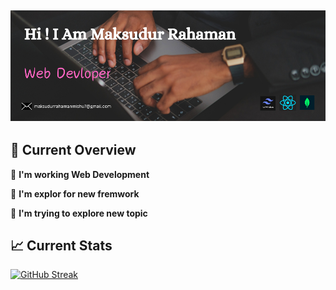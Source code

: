 ![The San Juan Mountains are beautiful!](https://raw.githubusercontent.com/Maksudur7/maksudur/main/Hi%20!%20I%20Am%20Maksudur%20Rahaman.png "San Juan Mountains")
--
👀 Current Overview
--
🔭 **I'm working Web Development**

🌱 **I'm explor for new fremwork**

🤔 **I'm trying to explore new topic**


## 📈 Current Stats

 [![GitHub Streak](https://github-readme-streak-stats.herokuapp.com?user=maksudur7)](https://git.io/streak-stats)
